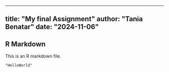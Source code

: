
---
title: "My final Assignment"
author: "Tania Benatar"
date: "2024-11-06"
---



## R Markdown
This is an R markdown file.

```{r}
"HelloWorld"
```

